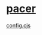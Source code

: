 # [pacer](https://github.com/UniBreakfast/pacer)

[config.cjs](https://gist.github.com/UniBreakfast/0c719583fc8f9a16361ab28136884a43)
